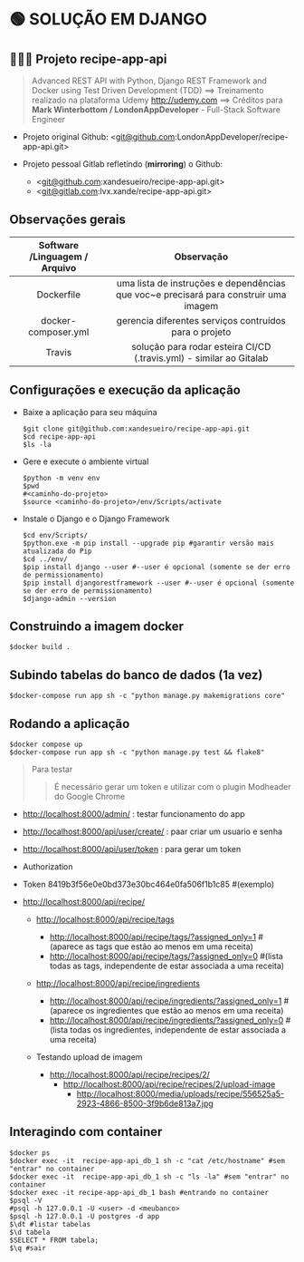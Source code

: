 # 🟢 SOLUÇÃO EM DJANGO

## 🍪🥂🥩 Projeto recipe-app-api

  > Advanced REST API with Python, Django REST Framework and Docker using Test Driven Development (TDD)
  ==> Treinamento realizado na plataforma Udemy <http://udemy.com>
  ==> Créditos para **Mark Winterbottom / LondonAppDeveloper** - Full-Stack Software Engineer

- Projeto original
Github: <git@github.com:LondonAppDeveloper/recipe-app-api.git>

- Projeto pessoal
Gitlab refletindo (**mirroring**) o Github:
  - <git@github.com:xandesueiro/recipe-app-api.git>
  - <git@gitlab.com:lvx.xande/recipe-app-api.git>

## Observações gerais

| Software /Linguagem / Arquivo  | Observação  |
| :---------------: |:---------------:|
| Dockerfile      | uma lista de instruções e dependências que voc~e precisará para construir uma imagem |
| docker-composer.yml   | gerencia diferentes serviços contruídos para o projeto  |
| Travis   | solução para rodar esteira CI/CD (.travis.yml) - similar ao Gitalab  |

## Configurações e execução da aplicação

- Baixe a aplicação para seu máquina

  ```shell
  $git clone git@github.com:xandesueiro/recipe-app-api.git
  $cd recipe-app-api
  $ls -la
  ```

- Gere e execute o ambiente virtual

  ```shell
  $python -m venv env
  $pwd
  #<caminho-do-projeto>
  $source <caminho-do-projeto>/env/Scripts/activate
  ```

- Instale o Django e o Django Framework

  ```shell
  $cd env/Scripts/
  $python.exe -m pip install --upgrade pip #garantir versão mais atualizada do Pip
  $cd ../env/
  $pip install django --user #--user é opcional (somente se der erro de permissionamento)
  $pip install djangorestframework --user #--user é opcional (somente se der erro de permissionamento)
  $django-admin --version
  ```

## Construindo a imagem docker

  ```shel
  $docker build .
  ```

## Subindo tabelas do banco de dados (1a vez)

  ```shell
  $docker-compose run app sh -c "python manage.py makemigrations core"
  ```

## Rodando a aplicação

  ```shel
  $docker compose up
  $docker-compose run app sh -c "python manage.py test && flake8"
  ```

  > Para testar
  >> É necessário gerar um token e utilizar com o plugin Modheader do Google Chrome

- <http://localhost:8000/admin/> : testar funcionamento do app
- <http://localhost:8000/api/user/create/> : paar criar um usuario e senha
- <http://localhost:8000/api/user/token> : para gerar um token
- Authorization
- Token 8419b3f56e0e0bd373e30bc464e0fa506f1b1c85 #(exemplo)

- <http://localhost:8000/api/recipe/>

  - <http://localhost:8000/api/recipe/tags>
    - <http://localhost:8000/api/recipe/tags/?assigned_only=1> #(aparece as tags que estão ao menos em uma receita)
    - <http://localhost:8000/api/recipe/tags/?assigned_only=0> #(lista todas as tags, independente de estar associada a uma receita)

  - <http://localhost:8000/api/recipe/ingredients>
    - <http://localhost:8000/api/recipe/ingredients/?assigned_only=1> #(aparece os ingredientes que estão ao menos em uma receita)
    - <http://localhost:8000/api/recipe/ingredients/?assigned_only=0> #(lista todas os ingredientes, independente de estar associada a uma receita)

  - Testando upload de imagem
    - <http://localhost:8000/api/recipe/recipes/2/>
      - <http://localhost:8000/api/recipe/recipes/2/upload-image>
        - <http://localhost:8000/media/uploads/recipe/556525a5-2923-4866-8500-3f9b6de813a7.jpg>

## Interagindo com  container

  ```shell
  $docker ps
  $docker exec -it  recipe-app-api_db_1 sh -c "cat /etc/hostname" #sem "entrar" no container
  $docker exec -it  recipe-app-api_db_1 sh -c "ls -la" #sem "entrar" no container
  $docker exec -it recipe-app-api_db_1 bash #entrando no container
  $psql -V
  #psql -h 127.0.0.1 -U <user> -d <meubanco>
  $psql -h 127.0.0.1 -U postgres -d app
  $\dt #listar tabelas
  $\d tabela
  $SELECT * FROM tabela;
  $\q #sair
  ```
